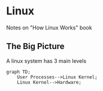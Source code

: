 # Linux
Notes on "How Linux Works" book

## The Big Picture

A linux system has 3 main levels

```mermaid
graph TD;
    User Processes-->Linux Kernel;
    Linux Kernel-->Hardware;
```